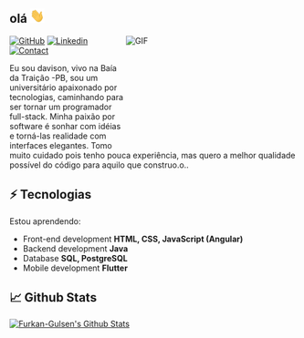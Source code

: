 <h2> olá <img src="https://raw.githubusercontent.com/ABSphreak/ABSphreak/master/gifs/Hi.gif" height="25px"></h2>

<img align="right" alt="GIF" src="https://user-images.githubusercontent.com/68761780/227801901-62b825c0-400a-484e-be71-e42b2e46a2cf.gif" width="300" height="200" />



[![GitHub](https://img.shields.io/badge/SUPPORT%20AT-GITHUB-blue?style=for-the-badge&logo=github)](https://github.com/davison-lopes) [![Linkedin](https://img.shields.io/badge/MY%20PROFILE-Linkedin-blue?style=for-the-badge&logo=github)](https://www.linkedin.com/in/davison-lopes/) 
 [![Contact](https://img.shields.io/badge/CONTACT-GMAIL-yellow?style=for-the-badge&logo=gmail&logoColor=white)](mailto:davisonluis4@gmail.com)
 
 
 

Eu sou davison, vivo na Baía da Traição -PB, sou um universitário apaixonado por tecnologias, caminhando para ser tornar um programador full-stack. Minha paixão por software é sonhar com idéias e torná-las realidade com interfaces elegantes. Tomo muito cuidado pois tenho pouca experiência, mas quero a melhor qualidade possível do código para aquilo que construo.o.. 

## ⚡ Tecnologias
Estou aprendendo:
- Front-end development  **HTML, CSS, JavaScript (Angular)**
- Backend development  **Java**
- Database **SQL, PostgreSQL** 
- Mobile development **Flutter**





## 📈 Github Stats

<a href="https://github.com/davison-lopes/davison_lope">
 <img alt="Furkan-Gulsen's Github Stats" src="https://github-readme-stats.vercel.app/api/?username=davison-lopes&show_icons=true&count_private=true&theme=react&hide_border=true&bg_color=1F222E&title_color=F85D7F&icon_color=F8D866" height="192px"/>
</a>

